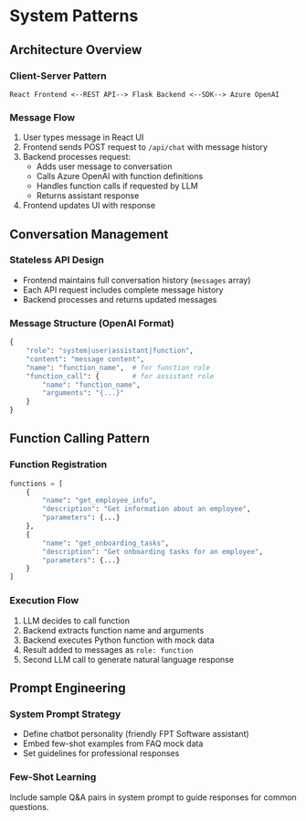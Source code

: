 # System Patterns

## Architecture Overview

### Client-Server Pattern
```
React Frontend <--REST API--> Flask Backend <--SDK--> Azure OpenAI
```

### Message Flow
1. User types message in React UI
2. Frontend sends POST request to `/api/chat` with message history
3. Backend processes request:
   - Adds user message to conversation
   - Calls Azure OpenAI with function definitions
   - Handles function calls if requested by LLM
   - Returns assistant response
4. Frontend updates UI with response

## Conversation Management

### Stateless API Design
- Frontend maintains full conversation history (`messages` array)
- Each API request includes complete message history
- Backend processes and returns updated messages

### Message Structure (OpenAI Format)
```python
{
    "role": "system|user|assistant|function",
    "content": "message content",
    "name": "function_name",  # for function role
    "function_call": {        # for assistant role
        "name": "function_name",
        "arguments": "{...}"
    }
}
```

## Function Calling Pattern

### Function Registration
```python
functions = [
    {
        "name": "get_employee_info",
        "description": "Get information about an employee",
        "parameters": {...}
    },
    {
        "name": "get_onboarding_tasks",
        "description": "Get onboarding tasks for an employee",
        "parameters": {...}
    }
]
```

### Execution Flow
1. LLM decides to call function
2. Backend extracts function name and arguments
3. Backend executes Python function with mock data
4. Result added to messages as `role: function`
5. Second LLM call to generate natural language response

## Prompt Engineering

### System Prompt Strategy
- Define chatbot personality (friendly FPT Software assistant)
- Embed few-shot examples from FAQ mock data
- Set guidelines for professional responses

### Few-Shot Learning
Include sample Q&A pairs in system prompt to guide responses for common questions.

